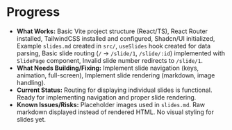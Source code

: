 # Progress

*   **What Works:** Basic Vite project structure (React/TS), React Router installed, TailwindCSS installed and configured, Shadcn/UI initialized, Example `slides.md` created in `src/`, `useSlides` hook created for data parsing, Basic slide routing (`/` -> `/slide/1`, `/slide/:id`) implemented with `SlidePage` component, Invalid slide number redirects to `/slide/1`.
*   **What Needs Building/Fixing:** Implement slide navigation (keys, animation, full-screen), Implement slide rendering (markdown, image handling).
*   **Current Status:** Routing for displaying individual slides is functional. Ready for implementing navigation and proper slide rendering.
*   **Known Issues/Risks:** Placeholder images used in `slides.md`. Raw markdown displayed instead of rendered HTML. No visual styling for slides yet. 
